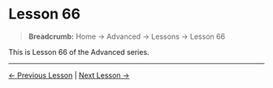 # Lesson 66

> **Breadcrumb:** Home → Advanced → Lessons → Lesson 66

This is Lesson 66 of the Advanced series.

---

[← Previous Lesson](lesson_65.md) | [Next Lesson →](lesson_67.md)
